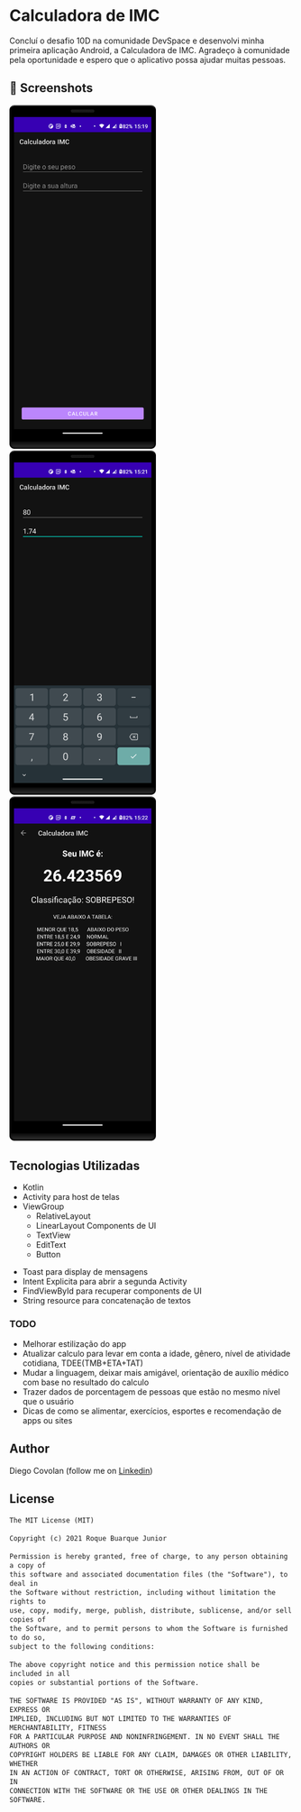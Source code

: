 # Calculadora de IMC
Concluí o desafio 10D na comunidade DevSpace e desenvolvi minha primeira aplicação Android, a Calculadora de IMC. Agradeço à comunidade pela oportunidade e espero que o aplicativo possa ajudar muitas pessoas.

## :camera_flash: Screenshots
<!-- You can add more screenshots here if you like --> 
<img src="/result/Screenshot_20230501_151952.png" width="260">&emsp;<img src="/result/Screenshot_20230501_152137.png" width="260">&emsp;<img src="/result/Screenshot_20230501_152310.png" width="260">&emsp;
  
## Tecnologias Utilizadas 
* Kotlin
* Activity para host de telas
* ViewGroup
  * RelativeLayout
  * LinearLayout
Components de UI
  - TextView
  - EditText
  - Button 
- Toast para display de mensagens
- Intent Explicita para abrir a segunda Activity
- FindViewById para recuperar components de UI
- String resource para concatenação de textos
  
  
### TODO
- Melhorar estilização do app
- Atualizar calculo para levar em conta a idade, gênero, nível de atividade cotidiana, TDEE(TMB+ETA+TAT)
- Mudar a linguagem, deixar mais amigável, orientação de auxílio médico com base no resultado do calculo
- Trazer dados de porcentagem de pessoas que estão no mesmo nível que o usuário
- Dicas de como se alimentar, exercícios, esportes e recomendação de apps ou sites

## Author
Diego Covolan (follow me on [Linkedin](https://www.linkedin.com/in/diego-covolan-android-developer-ux-ui-designer/))

## License
```
The MIT License (MIT)

Copyright (c) 2021 Roque Buarque Junior

Permission is hereby granted, free of charge, to any person obtaining a copy of
this software and associated documentation files (the "Software"), to deal in
the Software without restriction, including without limitation the rights to
use, copy, modify, merge, publish, distribute, sublicense, and/or sell copies of
the Software, and to permit persons to whom the Software is furnished to do so,
subject to the following conditions:

The above copyright notice and this permission notice shall be included in all
copies or substantial portions of the Software.

THE SOFTWARE IS PROVIDED "AS IS", WITHOUT WARRANTY OF ANY KIND, EXPRESS OR
IMPLIED, INCLUDING BUT NOT LIMITED TO THE WARRANTIES OF MERCHANTABILITY, FITNESS
FOR A PARTICULAR PURPOSE AND NONINFRINGEMENT. IN NO EVENT SHALL THE AUTHORS OR
COPYRIGHT HOLDERS BE LIABLE FOR ANY CLAIM, DAMAGES OR OTHER LIABILITY, WHETHER
IN AN ACTION OF CONTRACT, TORT OR OTHERWISE, ARISING FROM, OUT OF OR IN
CONNECTION WITH THE SOFTWARE OR THE USE OR OTHER DEALINGS IN THE SOFTWARE.
```
